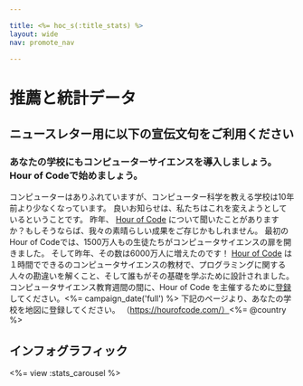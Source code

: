 ```yaml
---

title: <%= hoc_s(:title_stats) %>
layout: wide
nav: promote_nav

---
```



# 推薦と統計データ

## ニュースレター用に以下の宣伝文句をご利用ください

### あなたの学校にもコンピューターサイエンスを導入しましょう。Hour of Codeで始めましょう。

コンピューターはありふれていますが、コンピューター科学を教える学校は10年前より少なくなっています。 良いお知らせは、私たちはこれを変えようとしているということです。 昨年、 [Hour of Code](<%= resolve_url('/') %>) について聞いたことがありますか？もしそうならば、我々の素晴らしい成果をご存じかもしれません。 最初のHour of Codeでは、1500万人もの生徒たちがコンピュータサイエンスの扉を開きました。 そして昨年、その数は6000万人に増えたのです！ [Hour of Code](<%= resolve_url('/') %>) は１時間でできるのコンピュータサイエンスの教材で、プログラミングに関する人々の勘違いを解くこと、そして誰もがその基礎を学ぶために設計されました。 コンピュータサイエンス教育週間の間に、Hour of Code を主催するために[登録](<%= resolve_url('/') %>) してください。<%= campaign_date('full') %> 下記のページより、あなたの学校を地図に登録してください。 （https://hourofcode.com/）<%= @country %>

## インフォグラフィック

<%= view :stats_carousel %>

